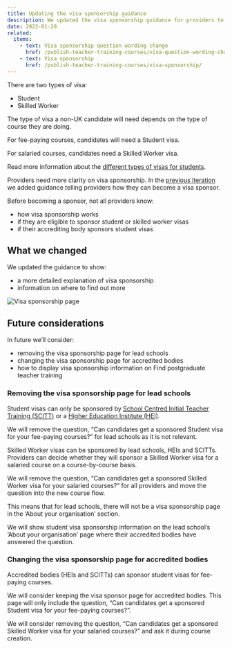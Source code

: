 ```yaml
---
title: Updating the visa sponsorship guidance
description: We updated the visa sponsorship guidance for providers to include candidate eligibility criteria and how sponsorship works
date: 2022-01-20
related:
  items:
    - text: Visa sponsorship question wording change
      href: /publish-teacher-training-courses/visa-question-wording-change/
    - text: Visa sponsorship
      href: /publish-teacher-training-courses/visa-sponsorship/
---
```


There are two types of visa:

- Student
- Skilled Worker

The type of visa a non-UK candidate will need depends on the type of course they are doing.

For fee-paying courses, candidates will need a Student visa.

For salaried courses, candidates need a Skilled Worker visa.

Read more information about the [different types of visas for students](https://www.gov.uk/government/publications/train-to-teach-in-england-non-uk-applicants/train-to-teach-in-england-if-youre-a-non-uk-citizen#visa).

Providers need more clarity on visa sponsorship. In the [previous iteration](/publish-teacher-training-courses/visa-question-wording-change/) we added guidance telling providers how they can become a visa sponsor.

Before becoming a sponsor, not all providers know:

- how visa sponsorship works
- if they are eligible to sponsor student or skilled worker visas
- if their accrediting body sponsors student visas

## What we changed

We updated the guidance to show:

- a more detailed explanation of visa sponsorship
- information on where to find out more

![Visa sponsorship page](organisation-settings--visa-sponsorship.png)

## Future considerations

In future we’ll consider:

- removing the visa sponsorship page for lead schools
- changing the visa sponsorship page for accredited bodies
- how to display visa sponsorship information on Find postgraduate teacher training

### Removing the visa sponsorship page for lead schools

Student visas can only be sponsored by [School Centred Initial Teacher Training (SCITT)](/glossary#school-centred-initial-teacher-training-(scitt)) or a [Higher Education Institute (HEI)](/glossary#higher-education-institution-(hei)).

We will remove the question, “Can candidates get a sponsored Student visa for your fee-paying courses?” for lead schools as it is not relevant.

Skilled Worker visas can be sponsored by lead schools, HEIs and SCITTs. Providers can decide whether they will sponsor a Skilled Worker visa for a salaried course on a course-by-course basis.

We will remove the question, “Can candidates get a sponsored Skilled Worker visa for your salaried courses?” for all providers and move the question into the new course flow.

This means that for lead schools, there will not be a visa sponsorship page in the ‘About your organisation’ section.

We will show student visa sponsorship information on the lead school’s ‘About your organisation’ page where their accredited bodies have answered the question.

### Changing the visa sponsorship page for accredited bodies

Accredited bodies (HEIs and SCITTs) can sponsor student visas for fee-paying courses.

We will consider keeping the visa sponsor page for accredited bodies. This page will only include the question, “Can candidates get a sponsored Student visa for your fee-paying courses?”.

We will consider removing the question, “Can candidates get a sponsored Skilled Worker visa for your salaried courses?” and ask it during course creation.

